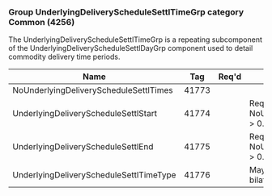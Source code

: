 ### Group UnderlyingDeliveryScheduleSettlTimeGrp category Common (4256)

The UnderlyingDeliveryScheduleSettlTimeGrp is a repeating subcomponent of the UnderlyingDeliveryScheduleSettlDayGrp component used to detail commodity delivery time periods.

| Name                                    | Tag   | Req'd | Documentation                                                                 |
|-----------------------------------------|-------|----------|-------------------------------------------------------------------------------|
| NoUnderlyingDeliveryScheduleSettlTimes  | 41773 |       |                                                                               |
| UnderlyingDeliveryScheduleSettlStart    | 41774 |       | Required if NoUnderlyingDeliveryScheduleSettlTimes(41773) > 0.                |
| UnderlyingDeliveryScheduleSettlEnd      | 41775 |       | Required if NoUnderlyingDeliveryScheduleSettlTimes(41773) > 0.                |
| UnderlyingDeliveryScheduleSettlTimeType | 41776 |       | May be defaulted to market convention or bilaterally agreed if not specified. |

